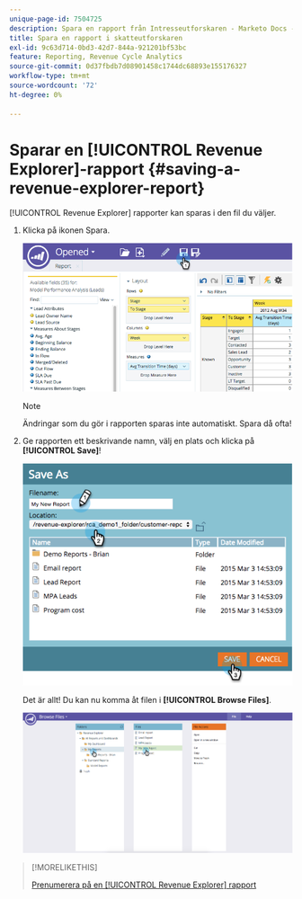 ```yaml
---
unique-page-id: 7504725
description: Spara en rapport från Intresseutforskaren - Marketo Docs - produktdokumentation
title: Spara en rapport i skatteutforskaren
exl-id: 9c63d714-0bd3-42d7-844a-921201bf53bc
feature: Reporting, Revenue Cycle Analytics
source-git-commit: 0d37fbdb7d08901458c1744dc68893e155176327
workflow-type: tm+mt
source-wordcount: '72'
ht-degree: 0%

---
```


# Sparar en [!UICONTROL Revenue Explorer]-rapport {#saving-a-revenue-explorer-report}

[!UICONTROL Revenue Explorer] rapporter kan sparas i den fil du väljer.

1. Klicka på ikonen Spara.

   ![](assets/image2015-3-25-17-3a8-3a49.png)

   >[!NOTE]
   >
   >Ändringar som du gör i rapporten sparas inte automatiskt. Spara då ofta!

1. Ge rapporten ett beskrivande namn, välj en plats och klicka på **[!UICONTROL Save]**!

   ![](assets/image2015-3-26-13-3a30-3a33.png)

   Det är allt! Du kan nu komma åt filen i **[!UICONTROL Browse Files]**.

   ![](assets/image2015-3-27-11-3a32-3a51.png)

>[!MORELIKETHIS]
>
>[Prenumerera på en [!UICONTROL Revenue Explorer] rapport](/help/marketo/product-docs/reporting/revenue-cycle-analytics/revenue-explorer/subscribe-to-a-revenue-explorer-report.md)
